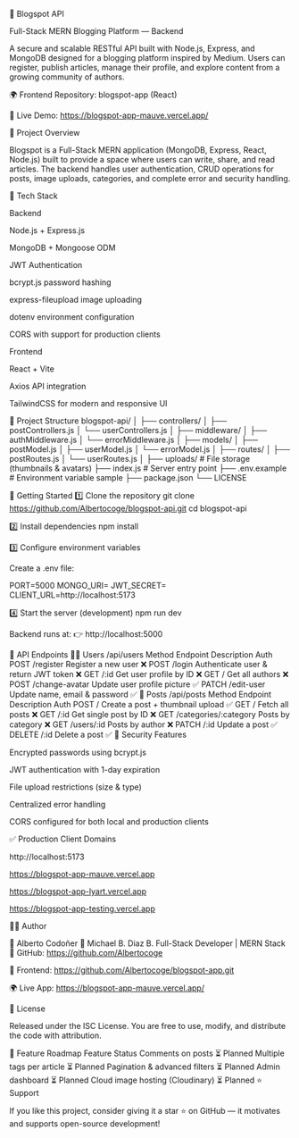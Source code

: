📰 Blogspot API

Full-Stack MERN Blogging Platform — Backend

A secure and scalable RESTful API built with Node.js, Express, and MongoDB designed for a blogging platform inspired by Medium. Users can register, publish articles, manage their profile, and explore content from a growing community of authors.

🌍 Frontend Repository: blogspot-app (React)

🚀 Live Demo: https://blogspot-app-mauve.vercel.app/

📌 Project Overview

Blogspot is a Full-Stack MERN application (MongoDB, Express, React, Node.js) built to provide a space where users can write, share, and read articles.
The backend handles user authentication, CRUD operations for posts, image uploads, categories, and complete error and security handling.

🧩 Tech Stack

Backend

Node.js + Express.js

MongoDB + Mongoose ODM

JWT Authentication

bcrypt.js password hashing

express-fileupload image uploading

dotenv environment configuration

CORS with support for production clients

Frontend

React + Vite

Axios API integration

TailwindCSS for modern and responsive UI

📂 Project Structure
blogspot-api/
│
├── controllers/
│   ├── postControllers.js
│   └── userControllers.js
│
├── middleware/
│   ├── authMiddleware.js
│   └── errorMiddleware.js
│
├── models/
│   ├── postModel.js
│   ├── userModel.js
│   └── errorModel.js
│
├── routes/
│   ├── postRoutes.js
│   └── userRoutes.js
│
├── uploads/                # File storage (thumbnails & avatars)
├── index.js                # Server entry point
├── .env.example            # Environment variable sample
├── package.json
└── LICENSE

🚀 Getting Started
1️⃣ Clone the repository
git clone https://github.com/Albertocoge/blogspot-api.git
cd blogspot-api

2️⃣ Install dependencies
npm install

3️⃣ Configure environment variables

Create a .env file:

PORT=5000
MONGO_URI=<your-mongodb-connection-string>
JWT_SECRET=<your-secure-jwt-key>
CLIENT_URL=http://localhost:5173

4️⃣ Start the server (development)
npm run dev


Backend runs at:
👉 http://localhost:5000

📡 API Endpoints
🧑‍💻 Users /api/users
Method	Endpoint	Description	Auth
POST	/register	Register a new user	❌
POST	/login	Authenticate user & return JWT token	❌
GET	/:id	Get user profile by ID	❌
GET	/	Get all authors	❌
POST	/change-avatar	Update user profile picture	✅
PATCH	/edit-user	Update name, email & password	✅
📝 Posts /api/posts
Method	Endpoint	Description	Auth
POST	/	Create a post + thumbnail upload	✅
GET	/	Fetch all posts	❌
GET	/:id	Get single post by ID	❌
GET	/categories/:category	Posts by category	❌
GET	/users/:id	Posts by author	❌
PATCH	/:id	Update a post	✅
DELETE	/:id	Delete a post	✅
🔐 Security Features

Encrypted passwords using bcrypt.js

JWT authentication with 1-day expiration

File upload restrictions (size & type)

Centralized error handling

CORS configured for both local and production clients

✅ Production Client Domains

http://localhost:5173

https://blogspot-app-mauve.vercel.app

https://blogspot-app-lyart.vercel.app

https://blogspot-app-testing.vercel.app

🧑‍🎨 Author

👤 Alberto Codoñer
👤 Michael B. Diaz B.
Full-Stack Developer | MERN Stack
🔗 GitHub: https://github.com/Albertocoge

🎨 Frontend: https://github.com/Albertocoge/blogspot-app.git

🌍 Live App: https://blogspot-app-mauve.vercel.app/

🪪 License

Released under the ISC License.
You are free to use, modify, and distribute the code with attribution.

🚀 Feature Roadmap
Feature	Status
Comments on posts	⏳ Planned
Multiple tags per article	⏳ Planned
Pagination & advanced filters	⏳ Planned
Admin dashboard	⏳ Planned
Cloud image hosting (Cloudinary)	⏳ Planned
⭐️ Support

If you like this project, consider giving it a star ⭐ on GitHub — it motivates and supports open-source development!
